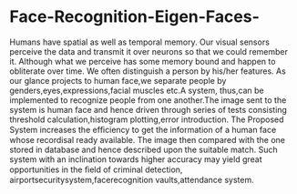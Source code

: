 # Face-Recognition-Eigen-Faces-

Humans have spatial as well as temporal memory. Our visual sensors perceive the data and transmit it over neurons so that we could 
remember it. Although what we perceive has some memory bound and happen to obliterate over time. We often distinguish a person by 
his/her features. As our glance projects to human face,we separate people by genders,eyes,expressions,facial muscles etc.A system,
thus,can be implemented to recognize people from one another.The image sent to the system is human face and hence driven through 
series of tests consisting threshold calculation,histogram plotting,error introduction.
The Proposed System increases the efﬁciency to get the information of a human face whose recordisal ready available.
The image then compared with the one stored in database and hence described upon the suitable match.
Such system with an inclination towards higher accuracy may yield great opportunities in the ﬁeld of criminal detection,
airportsecuritysystem,facerecognition vaults,attendance system.
